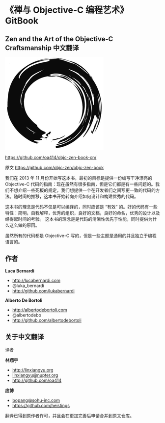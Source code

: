 # 《禅与 Objective-C 编程艺术》 GitBook

## Zen and the Art of the Objective-C Craftsmanship 中文翻译

![](./images/zen-logo-thumb.png)

https://github.com/oa414/objc-zen-book-cn/

原文 <https://github.com/objc-zen/objc-zen-book>

我们在 2013 年 11 月份开始写这本书，最初的目标是提供一份编写干净漂亮的 Objective-C 代码的指南：现在虽然有很多指南，但是它们都是有一些问题的。我们不想介绍一些死板的规定，我们想提供一个在开发者们之间写更一致的代码的方法。随时间的推移，这本书开始转向介绍如何设计和构建优秀的代码。

这本书的理念是代码不仅是可以编译的，同时应该是 “有效” 的。好的代码有一些特性：简明，自我解释，优秀的组织，良好的文档，良好的命名，优秀的设计以及经得起时间的考验。
这本书的理念是是代码的清晰性优先于性能，同时提供为什么这么做的原因。

虽然所有的代码都是 Objective-C 写的，但是一些主题是通用的并且独立于编程语言的。

##  作者

**Luca Bernardi**

- http://lucabernardi.com
- @luka_bernardi
- http://github.com/lukabernardi

**Alberto De Bortoli**

- http://albertodebortoli.com
- @albertodebo
- http://github.com/albertodebortoli

## 关于中文翻译

译者

**林翔宇**
- http://linxiangyu.org
- linxiangyu@nupter.org
- http://github.com/oa414

**庞博**
- bopang@sohu-inc.com
- https://github.com/heistings


翻译已得到原作者许可，并且会在更加完善后申请合并到原文仓库。
